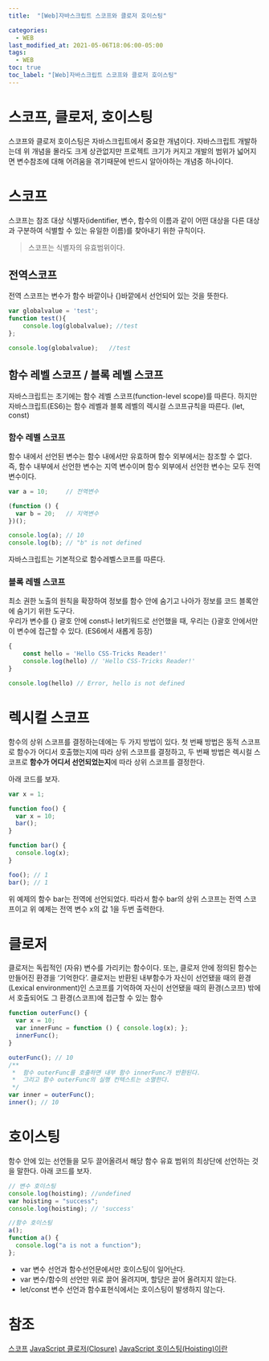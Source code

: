 ```yaml
---
title:  "[Web]자바스크립트 스코프와 클로저 호이스팅"

categories:
  - WEB
last_modified_at: 2021-05-06T18:06:00-05:00
tags:
  - WEB
toc: true
toc_label: "[Web]자바스크립트 스코프와 클로저 호이스팅"
---
```


# 스코프, 클로저, 호이스팅
스코프와 클로저 호이스팅은 자바스크립트에서 중요한 개념이다. 자바스크립트 개발하는데 위 개념을 몰라도 크게 상관없지만 프로젝트 크기가 커지고 개발의 범위가 넓어지면 변수참조에 대해 어려움을 겪기때문에 반드시 알아야하는 개념중 하나이다.

# 스코프
스코프는 참조 대상 식별자(identifier, 변수, 함수의 이름과 같이 어떤 대상을 다른 대상과 구분하여 식별할 수 있는 유일한 이름)를 찾아내기 위한 규칙이다.

> 스코프는 식별자의 유효범위이다.

## 전역스코프
전역 스코프는 변수가 함수 바깥이나 {}바깥에서 선언되어 있는 것을 뜻한다.

```javascript
var globalvalue = 'test';
function test(){
	console.log(globalvalue); //test
};

console.log(globalvalue); 	//test
```

## 함수 레벨 스코프 / 블록 레벨 스코프
자바스크립트는 초기에는 함수 레벨 스코프(function-level scope)를 따른다. 하지만 자바스크립트(ES6)는 함수 레벨과 블록 레벨의 렉시컬 스코프규칙을 따른다. (let, const)

### 함수 레벨 스코프
함수 내에서 선언된 변수는 함수 내에서만 유효하며 함수 외부에서는 참조할 수 없다. 즉, 함수 내부에서 선언한 변수는 지역 변수이며 함수 외부에서 선언한 변수는 모두 전역 변수이다.

```javascript
var a = 10;     // 전역변수

(function () {
  var b = 20;   // 지역변수
})();

console.log(a); // 10
console.log(b); // "b" is not defined
```

자바스크립트는 기본적으로 함수레벨스코프를 따른다.

### 블록 레벨 스코프
최소 권한 노출의 원칙을 확장하여 정보를 함수 안에 숨기고 나아가 정보를 코드 블록안에 숨기기 위한 도구다.<br>
우리가 변수를 {} 괄호 안에 const나 let키워드로 선언했을 때, 우리는 {}괄호 안에서만 이 변수에 접근할 수 있다. (ES6에서 새롭게 등장)

```javascript
{
    const hello = 'Hello CSS-Tricks Reader!'
    console.log(hello) // 'Hello CSS-Tricks Reader!'
}

console.log(hello) // Error, hello is not defined

```

# 렉시컬 스코프
함수의 상위 스코프를 결정하는데에는 두 가지 방법이 있다. 첫 번째 방법은 동적 스코프로 함수가 어디서 호출했는지에 따라 상위 스코프를 결정하고, 두 번째 방법은 렉시컬 스코프로 **함수가 어디서 선언되었는지**에 따라 상위 스코프를 결정한다.

아래 코드를 보자.

```javascript
var x = 1;

function foo() {
  var x = 10;
  bar();
}

function bar() {
  console.log(x);
}

foo(); // 1
bar(); // 1
```

위 예제의 함수 bar는 전역에 선언되었다. 따라서 함수 bar의 상위 스코프는 전역 스코프이고 위 예제는 전역 변수 x의 값 1을 두번 출력한다.

# 클로저
클로저는 독립적인 (자유) 변수를 가리키는 함수이다. 또는, 클로저 안에 정의된 함수는 만들어진 환경을 ‘기억한다’.
클로저는 반환된 내부함수가 자신이 선언됐을 때의 환경(Lexical environment)인 스코프를 기억하여 자신이 선언됐을 때의 환경(스코프) 밖에서 호출되어도 그 환경(스코프)에 접근할 수 있는 함수

```javascript
function outerFunc() {
  var x = 10;
  var innerFunc = function () { console.log(x); };
  innerFunc();
}

outerFunc(); // 10
/**
 *  함수 outerFunc를 호출하면 내부 함수 innerFunc가 반환된다.
 *  그리고 함수 outerFunc의 실행 컨텍스트는 소멸한다.
 */
var inner = outerFunc();
inner(); // 10
```

# 호이스팅
함수 안에 있는 선언들을 모두 끌어올려서 해당 함수 유효 범위의 최상단에 선언하는 것을 말한다.
아래 코드를 보자.

```javascript
// 변수 호이스팅
console.log(hoisting); //undefined
var hoisting = "success";
console.log(hoisting); // 'success'
```
```javascript
//함수 호이스팅
a();
function a() {
  console.log("a is not a function");
};
```
- var 변수 선언과 함수선언문에서만 호이스팅이 일어난다.
- var 변수/함수의 선언만 위로 끌어 올려지며, 할당은 끌어 올려지지 않는다.
- let/const 변수 선언과 함수표현식에서는 호이스팅이 발생하지 않는다.

# 참조
[스코프](https://poiemaweb.com/js-scope)
[JavaScript 클로저(Closure)](https://hyunseob.github.io/2016/08/30/javascript-closure/)
[JavaScript 호이스팅(Hoisting)이란](https://gmlwjd9405.github.io/2019/04/22/javascript-hoisting.html)



